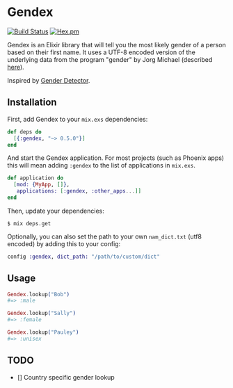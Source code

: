 # Gendex

[![Build Status](https://img.shields.io/travis/dre1080/gendex.svg?style=flat-square)](https://travis-ci.org/dre1080/gendex) [![Hex.pm](https://img.shields.io/hexpm/v/gendex.svg?style=flat-square)](https://hex.pm/packages/gendex)

Gendex is an Elixir library that will tell you the most likely gender of a person based on their first name.
It uses a UTF-8 encoded version of the underlying data from the program "gender" by Jorg Michael (described [here](http://www.autohotkey.com/community/viewtopic.php?t=22000)).

Inspired by [Gender Detector](https://github.com/bmuller/gender_detector).

## Installation

First, add Gendex to your `mix.exs` dependencies:

```elixir
def deps do
  [{:gendex, "~> 0.5.0"}]
end
```

And start the Gendex application. For most projects (such as
Phoenix apps) this will mean adding `:gendex` to the list of applications in
`mix.exs`.

```elixir
def application do
  [mod: {MyApp, []},
   applications: [:gendex, :other_apps...]]
end
```

Then, update your dependencies:

```sh-session
$ mix deps.get
```

Optionally, you can also set the path to your own `nam_dict.txt` (utf8 encoded)
by adding this to your config:

```elixir
config :gendex, dict_path: "/path/to/custom/dict"
```

## Usage

```elixir
Gendex.lookup("Bob")
#=> :male

Gendex.lookup("Sally")
#=> :female

Gendex.lookup("Pauley")
#=> :unisex
```

## TODO

- [] Country specific gender lookup
